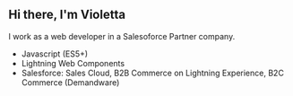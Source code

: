 ## Hi there, I'm Violetta

I work as a web developer in a Salesoforce Partner company. 

- Javascript (ES5+)
- Lightning Web Components
- Salesforce: Sales Cloud, B2B Commerce on Lightning Experience, B2C Commerce (Demandware)

